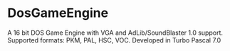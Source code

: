 # DosGameEngine
A 16 bit DOS Game Engine with VGA and AdLib/SoundBlaster 1.0 support. Supported formats: PKM, PAL, HSC, VOC. Developed in Turbo Pascal 7.0
